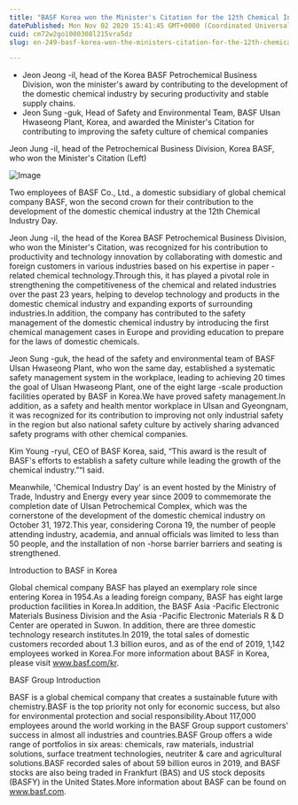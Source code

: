 ```yaml
---
title: "BASF Korea won the Minister's Citation for the 12th Chemical Industry Day"
datePublished: Mon Nov 02 2020 15:41:45 GMT+0000 (Coordinated Universal Time)
cuid: cm72w2go1000308l215vra5dz
slug: en-249-basf-korea-won-the-ministers-citation-for-the-12th-chemical-industry-day

---
```



- Jeon Jeong -il, head of the Korea BASF Petrochemical Business Division, won the minister's award by contributing to the development of the domestic chemical industry by securing productivity and stable supply chains.
- Jeon Sung -guk, Head of Safety and Environmental Team, BASF Ulsan Hwaseong Plant, Korea, and awarded the Minister's Citation for contributing to improving the safety culture of chemical companies

Jeon Jung -il, head of the Petrochemical Business Division, Korea BASF, who won the Minister's Citation (Left)

![Image](https://cdn.hashnode.com/res/hashnode/image/upload/v1739423878849/d4601505-9d15-4296-beed-30791c745550.png)

Two employees of BASF Co., Ltd., a domestic subsidiary of global chemical company BASF, won the second crown for their contribution to the development of the domestic chemical industry at the 12th Chemical Industry Day.

Jeon Jung -il, the head of the Korea BASF Petrochemical Business Division, who won the Minister's Citation, was recognized for his contribution to productivity and technology innovation by collaborating with domestic and foreign customers in various industries based on his expertise in paper -related chemical technology.Through this, it has played a pivotal role in strengthening the competitiveness of the chemical and related industries over the past 23 years, helping to develop technology and products in the domestic chemical industry and expanding exports of surrounding industries.In addition, the company has contributed to the safety management of the domestic chemical industry by introducing the first chemical management cases in Europe and providing education to prepare for the laws of domestic chemicals.

Jeon Sung -guk, the head of the safety and environmental team of BASF Ulsan Hwaseong Plant, who won the same day, established a systematic safety management system in the workplace, leading to achieving 20 times the goal of Ulsan Hwaseong Plant, one of the eight large -scale production facilities operated by BASF in Korea.We have proved safety management.In addition, as a safety and health mentor workplace in Ulsan and Gyeongnam, it was recognized for its contribution to improving not only industrial safety in the region but also national safety culture by actively sharing advanced safety programs with other chemical companies.

Kim Young -ryul, CEO of BASF Korea, said, “This award is the result of BASF's efforts to establish a safety culture while leading the growth of the chemical industry.”“I said.

Meanwhile, 'Chemical Industry Day' is an event hosted by the Ministry of Trade, Industry and Energy every year since 2009 to commemorate the completion date of Ulsan Petrochemical Complex, which was the cornerstone of the development of the domestic chemical industry on October 31, 1972.This year, considering Corona 19, the number of people attending industry, academia, and annual officials was limited to less than 50 people, and the installation of non -horse barrier barriers and seating is strengthened.

Introduction to BASF in Korea

Global chemical company BASF has played an exemplary role since entering Korea in 1954.As a leading foreign company, BASF has eight large production facilities in Korea.In addition, the BASF Asia -Pacific Electronic Materials Business Division and the Asia -Pacific Electronic Materials R & D Center are operated in Suwon. In addition, there are three domestic technology research institutes.In 2019, the total sales of domestic customers recorded about 1.3 billion euros, and as of the end of 2019, 1,142 employees worked in Korea.For more information about BASF in Korea, please visit www.basf.com/kr.

BASF Group Introduction

BASF is a global chemical company that creates a sustainable future with chemistry.BASF is the top priority not only for economic success, but also for environmental protection and social responsibility.About 117,000 employees around the world working in the BASF Group support customers' success in almost all industries and countries.BASF Group offers a wide range of portfolios in six areas: chemicals, raw materials, industrial solutions, surface treatment technologies, neutriter & care and agricultural solutions.BASF recorded sales of about 59 billion euros in 2019, and BASF stocks are also being traded in Frankfurt (BAS) and US stock deposits (BASFY) in the United States.More information about BASF can be found on www.basf.com.